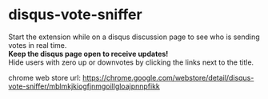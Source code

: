 # disqus-vote-sniffer
Start the extension while on a disqus discussion page to see who is sending votes in real time.  
**Keep the disqus page open to receive updates!**  
Hide users with zero up or downvotes by clicking the links next to the title.  

chrome web store url: https://chrome.google.com/webstore/detail/disqus-vote-sniffer/mblmkjkiogfjnmgoillgloajpnnpfikk
